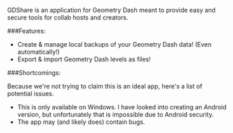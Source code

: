GDShare is an application for Geometry Dash meant to provide easy and secure tools for collab hosts and creators.

###Features:
 * Create & manage local backups of your Geometry Dash data! (Even automatically!)
 * Export & import Geometry Dash levels as files!

###Shortcomings:

Because we're not trying to claim this is an ideal app, here's a list of potential issues.

 * This is only available on Windows. I have looked into creating an Android version, but unfortunately that is impossible due to Android security.
 * The app may (and likely does) contain bugs.